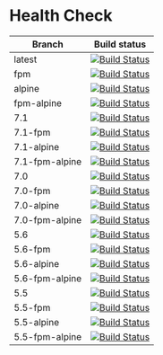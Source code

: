 # Health Check

| Branch         | Build status                                                                                                                            |
|----------------|-----------------------------------------------------------------------------------------------------------------------------------------|
| latest         | [![Build Status](https://travis-ci.org/dankempster/docker-php-dev.svg?branch=master)](https://travis-ci.org/dankempster/docker-php-dev)         |
| fpm            | [![Build Status](https://travis-ci.org/dankempster/docker-php-dev.svg?branch=fpm)](https://travis-ci.org/dankempster/docker-php-dev)            |
| alpine         | [![Build Status](https://travis-ci.org/dankempster/docker-php-dev.svg?branch=alpine)](https://travis-ci.org/dankempster/docker-php-dev)         |
| fpm-alpine     | [![Build Status](https://travis-ci.org/dankempster/docker-php-dev.svg?branch=fpm-alpine)](https://travis-ci.org/dankempster/docker-php-dev)     |
| 7.1            | [![Build Status](https://travis-ci.org/dankempster/docker-php-dev.svg?branch=7.1)](https://travis-ci.org/dankempster/docker-php-dev)            |
| 7.1-fpm        | [![Build Status](https://travis-ci.org/dankempster/docker-php-dev.svg?branch=7.1-fpm)](https://travis-ci.org/dankempster/docker-php-dev)        |
| 7.1-alpine     | [![Build Status](https://travis-ci.org/dankempster/docker-php-dev.svg?branch=7.1-alpine)](https://travis-ci.org/dankempster/docker-php-dev)     |
| 7.1-fpm-alpine | [![Build Status](https://travis-ci.org/dankempster/docker-php-dev.svg?branch=7.1-fpm-alpine)](https://travis-ci.org/dankempster/docker-php-dev) |
| 7.0            | [![Build Status](https://travis-ci.org/dankempster/docker-php-dev.svg?branch=7.0)](https://travis-ci.org/dankempster/docker-php-dev)            |
| 7.0-fpm        | [![Build Status](https://travis-ci.org/dankempster/docker-php-dev.svg?branch=7.0-fpm)](https://travis-ci.org/dankempster/docker-php-dev)        |
| 7.0-alpine     | [![Build Status](https://travis-ci.org/dankempster/docker-php-dev.svg?branch=7.0-alpine)](https://travis-ci.org/dankempster/docker-php-dev)     |
| 7.0-fpm-alpine | [![Build Status](https://travis-ci.org/dankempster/docker-php-dev.svg?branch=7.0-fpm-alpine)](https://travis-ci.org/dankempster/docker-php-dev) |
| 5.6            | [![Build Status](https://travis-ci.org/dankempster/docker-php-dev.svg?branch=5.6)](https://travis-ci.org/dankempster/docker-php-dev)            |
| 5.6-fpm        | [![Build Status](https://travis-ci.org/dankempster/docker-php-dev.svg?branch=5.6-fpm)](https://travis-ci.org/dankempster/docker-php-dev)        |
| 5.6-alpine     | [![Build Status](https://travis-ci.org/dankempster/docker-php-dev.svg?branch=5.6-alpine)](https://travis-ci.org/dankempster/docker-php-dev)     |
| 5.6-fpm-alpine | [![Build Status](https://travis-ci.org/dankempster/docker-php-dev.svg?branch=5.6-fpm-alpine)](https://travis-ci.org/dankempster/docker-php-dev) |
| 5.5            | [![Build Status](https://travis-ci.org/dankempster/docker-php-dev.svg?branch=5.5)](https://travis-ci.org/dankempster/docker-php-dev)            |
| 5.5-fpm        | [![Build Status](https://travis-ci.org/dankempster/docker-php-dev.svg?branch=5.5-fpm)](https://travis-ci.org/dankempster/docker-php-dev)        |
| 5.5-alpine     | [![Build Status](https://travis-ci.org/dankempster/docker-php-dev.svg?branch=5.5-alpine)](https://travis-ci.org/dankempster/docker-php-dev)     |
| 5.5-fpm-alpine | [![Build Status](https://travis-ci.org/dankempster/docker-php-dev.svg?branch=5.5-fpm-alpine)](https://travis-ci.org/dankempster/docker-php-dev) |
